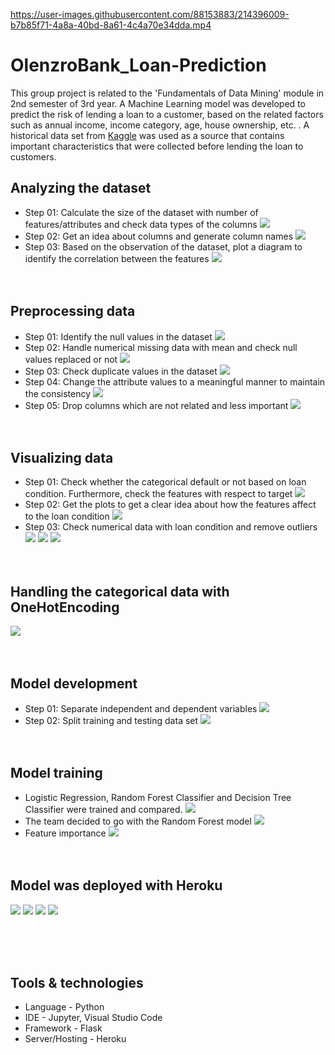

https://user-images.githubusercontent.com/88153883/214396009-b7b85f71-4a8a-40bd-8a61-4c4a70e34dda.mp4

# OlenzroBank_Loan-Prediction
This group project is related to the 'Fundamentals of Data Mining' module in 2nd semester of 3rd year. A Machine Learning model was developed to predict the risk of lending a loan to a customer, based on the related factors such as annual income, income category, age, house ownership, etc. . A historical data set from [Kaggle](https://www.kaggle.com/) was used as a source that contains important characteristics that were collected before lending the loan to customers. 

## Analyzing the dataset
- Step 01: Calculate the size of the dataset with number of features/attributes and check data types of the columns
![](images/s1.PNG)
- Step 02: Get an idea about columns and generate column names
![](images/s2.PNG)
- Step 03: Based on the observation of the dataset, plot a diagram to identify the correlation between the features
![](images/s3.PNG)
<br/><br/><br/>

## Preprocessing data
- Step 01: Identify the null values in the dataset
![](images/pre1.PNG)
- Step 02: Handle numerical missing data with mean and check null values replaced or not
![](images/pre2.PNG)
- Step 03: Check duplicate values in the dataset
![](images/pre3.PNG)
- Step 04: Change the attribute values to a meaningful manner to maintain the consistency
![](images/pre4.PNG)
- Step 05: Drop columns which are not related and less important
![](images/pre5.PNG)
<br/><br/><br/>

## Visualizing data
- Step 01: Check whether the categorical default or not based on loan condition. Furthermore, check the features with respect to target 
![](images/v1.PNG)
- Step 02: Get the plots to get a clear idea about how the features affect to the loan condition
![](images/v2.PNG)
- Step 03: Check numerical data with loan condition and remove outliers
![](images/v3.PNG)
![](images/v3.1.PNG)
![](images/v3.2.PNG)
<br/><br/><br/>

## Handling the categorical data with OneHotEncoding
![](images/onehotencoding.PNG)
<br/><br/><br/>

## Model development
- Step 01: Separate independent and dependent variables
![](images/m1.PNG)
- Step 02: Split training and testing data set
![](images/m2.PNG)
<br/><br/><br/>

## Model training
- Logistic Regression, Random Forest Classifier and Decision Tree Classifier were trained and compared. 
![](images/compare.PNG)
- The team decided to go with the Random Forest model
![](images/rfc.PNG)
- Feature importance 
![](images/fi.PNG)
<br/><br/><br/>

## Model was deployed with Heroku
![](images/o_home.png)
![](images/o_form.png)
![](images/o_good.png)
![](images/o_bad.png)

<br/><br/><br/>

## Tools & technologies
- Language - Python
- IDE - Jupyter, Visual	Studio	Code
- Framework - Flask
- Server/Hosting - Heroku

